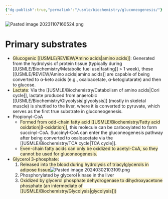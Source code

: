```yaml
---
{"dg-publish":true,"permalink":"/usmle/biochemistry/gluconeogenesis/"}
---
```


![Pasted image 20231107160524.png](/img/user/appendix/Pasted%20image%2020231107160524.png)
# Primary substrates
- <span style="background:rgba(240, 200, 0, 0.2)">Glucogenic [[USMLE/REVIEW/Amino acids\|amino acids]]</span>: Generated from the hydrolysis of protein tissue (typically during [[USMLE/Biochemistry/Metabolic fuel use\|fasting]] > 1 week), these [[USMLE/REVIEW/Amino acids\|amino acids]] are capable of being converted to α-keto acids (e.g., oxaloacetate, α-ketoglutarate) and then to glucose. 
- <span style="background:rgba(240, 200, 0, 0.2)">Lactate</span>: Via the [[USMLE/Biochemistry/Catabolism of amino acids\|Cori cycle]], lactate produced from anaerobic [[USMLE/Biochemistry/Glycolysis\|glycolysis]] (mostly in skeletal muscle) is shuttled to the liver, where it is converted to pyruvate, which serves as the first true substrate in gluconeogenesis.
- Propionyl-CoA
	- <span style="background:rgba(240, 200, 0, 0.2)">Formed from odd-chain fatty acid [[USMLE/Biochemistry/Fatty acid oxidation\|β-oxidation]]</span>, this molecule can be carboxylated to form succinyl-CoA. Succinyl-CoA can enter the gluconeogenesis pathway after being converted to oxaloacetate via the [[USMLE/Biochemistry/TCA cycle\|TCA cycle]].
	- <span style="background:rgba(240, 200, 0, 0.2)">Even-chain fatty acids can only be oxidized to acetyl-CoA, so they cannot be used for gluconeogenesis. </span>
- <span style="background:rgba(240, 200, 0, 0.2)">Glycerol 3-phosphate:</span>
	1. <span style="background:rgba(240, 200, 0, 0.2)">Released into the blood during hydrolysis of triacylglycerols in adipose tissue</span>![Pasted image 20240302103109.png](/img/user/appendix/Pasted%20image%2020240302103109.png)
	2. Phosphorylated by glycerol kinase in the liver
	3. <span style="background:rgba(240, 200, 0, 0.2)">Oxidized by glycerol phosphate dehydrogenase to dihydroxyacetone phosphate (an intermediate of [[USMLE/Biochemistry/Glycolysis\|glycolysis]])</span>

